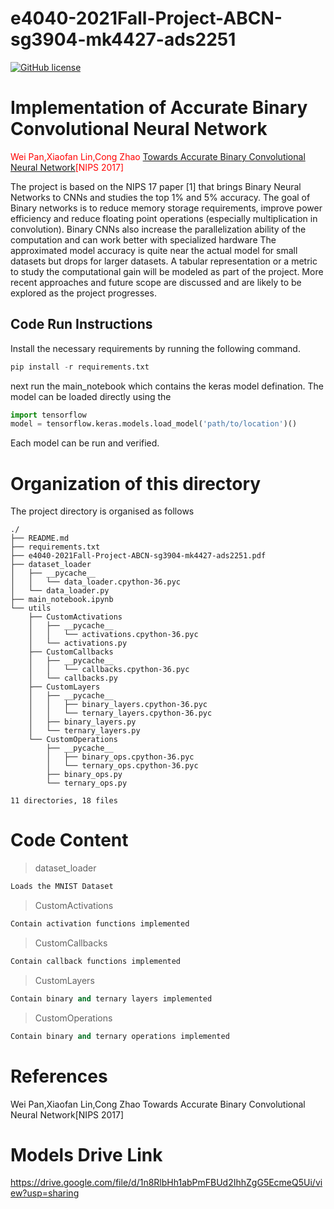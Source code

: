 # e4040-2021Fall-Project-ABCN-sg3904-mk4427-ads2251
[![GitHub license](https://img.shields.io/github/license/Naereen/StrapDown.js.svg)](https://github.com/Naereen/StrapDown.js/blob/master/LICENSE)

# Implementation of Accurate Binary Convolutional Neural Network

<span style="color:red">Wei Pan,Xiaofan Lin,Cong Zhao [Towards Accurate Binary Convolutional Neural Network][ref1][NIPS 2017]</span>

The project is based on the NIPS 17 paper [1]
that brings Binary Neural Networks to CNNs and studies the
top 1% and 5% accuracy. The goal of Binary networks is to
reduce memory storage requirements, improve power efficiency
and reduce floating point operations (especially multiplication
in convolution). Binary CNNs also increase the parallelization
ability of the computation and can work better with specialized
hardware The approximated model accuracy is quite near the
actual model for small datasets but drops for larger datasets. A
tabular representation or a metric to study the computational
gain will be modeled as part of the project. More recent
approaches and future scope are discussed and are likely to be
explored as the project progresses.

## Code Run Instructions
Install the necessary requirements by running the following command.

~~~python
pip install -r requirements.txt
~~~

next run the main_notebook which contains the keras model defination.
The model can be loaded directly using the 
~~~python
import tensorflow
model = tensorflow.keras.models.load_model('path/to/location')()
~~~
Each model can be run and verified.

# Organization of this directory
The project directory is organised as follows
```
./
├── README.md
├── requirements.txt
├── e4040-2021Fall-Project-ABCN-sg3904-mk4427-ads2251.pdf
├── dataset_loader
│   ├── __pycache__
│   │   └── data_loader.cpython-36.pyc
│   └── data_loader.py
├── main_notebook.ipynb
└── utils
    ├── CustomActivations
    │   ├── __pycache__
    │   │   └── activations.cpython-36.pyc
    │   └── activations.py
    ├── CustomCallbacks
    │   ├── __pycache__
    │   │   └── callbacks.cpython-36.pyc
    │   └── callbacks.py
    ├── CustomLayers
    │   ├── __pycache__
    │   │   ├── binary_layers.cpython-36.pyc
    │   │   └── ternary_layers.cpython-36.pyc
    │   ├── binary_layers.py
    │   └── ternary_layers.py
    └── CustomOperations
        ├── __pycache__
        │   ├── binary_ops.cpython-36.pyc
        │   └── ternary_ops.cpython-36.pyc
        ├── binary_ops.py
        └── ternary_ops.py

11 directories, 18 files
```

# Code Content

>dataset_loader
~~~python
Loads the MNIST Dataset
~~~

>CustomActivations
~~~python
Contain activation functions implemented
~~~

>CustomCallbacks
~~~python
Contain callback functions implemented
~~~

>CustomLayers
~~~python
Contain binary and ternary layers implemented
~~~

>CustomOperations
~~~python
Contain binary and ternary operations implemented
~~~



# References

[ref1]: http://papers.nips.cc/paper/6638-towards-accurate-binary-convolutional-neural-network
Wei Pan,Xiaofan Lin,Cong Zhao Towards Accurate Binary Convolutional Neural Network[NIPS 2017]

# Models Drive Link

https://drive.google.com/file/d/1n8RlbHh1abPmFBUd2IhhZgG5EcmeQ5Ui/view?usp=sharing
